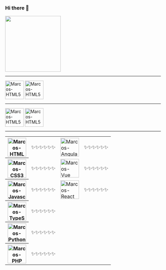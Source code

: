 ### Hi there 👋

<div>
  <img height="180em" src="https://github-readme-stats.vercel.app/api?username=marcosanisio&show_icons=true&theme=dark&count_private=true"/>
</div>
<hr/>
<div style="display: inline_block">
  <img alt="Marcos-HTML5" align="center" height="60" width="60" src="https://cdn.jsdelivr.net/gh/devicons/devicon/icons/composer/composer-original.svg" />
  <img alt="Marcos-HTML5" align="center" height="60" width="60" src="https://cdn.jsdelivr.net/gh/devicons/devicon/icons/npm/npm-original-wordmark.svg" />
</div>
<hr/>
<div style="display: inline_block">
  <img alt="Marcos-HTML5" align="center" height="60" width="60" src="https://cdn.jsdelivr.net/gh/devicons/devicon/icons/azure/azure-original.svg" />
  <img alt="Marcos-HTML5" align="center" height="60" width="60" src="https://cdn.jsdelivr.net/gh/devicons/devicon/icons/jenkins/jenkins-original.svg" />
</div>
<hr/>

<table>
  <tbody>
    <tr>
      <th>
        <img alt="Marcos-HTML5" align="center" height="60" width="60" src="https://cdn.jsdelivr.net/gh/devicons/devicon/icons/html5/html5-original.svg" />
      </th>
      <td>✨✨✨✨✨✨</td>
      <td>
        <img alt="Marcos-Angular" align="center" height="60" width="60" src="https://cdn.jsdelivr.net/gh/devicons/devicon/icons/angularjs/angularjs-original.svg"/>
      </td>
      <td>✨✨✨✨✨✨</td>
    </tr>
    <tr>
      <th scope="row">
        <img alt="Marcos-CSS3" align="center" height="60" width="60" src="https://cdn.jsdelivr.net/gh/devicons/devicon/icons/css3/css3-original.svg" />
      </th>
      <td>✨✨✨✨✨✨</td>
      <td>
        <img alt="Marcos-Vue" align="center" height="60" width="60" src="https://cdn.jsdelivr.net/gh/devicons/devicon/icons/vuejs/vuejs-original.svg"/>
      </td>
      <td>✨✨✨✨✨✨</td>
    </tr>
    <tr>  
      <th scope="row">
        <img alt="Marcos-Javascript" align="center" height="60" width="60" src="https://cdn.jsdelivr.net/gh/devicons/devicon/icons/javascript/javascript-original.svg" />
      </th>
      <td>✨✨✨✨✨✨</td>
      <td>
        <img alt="Marcos-React" align="center" height="60" width="60" src="https://cdn.jsdelivr.net/gh/devicons/devicon/icons/react/react-original.svg"/>
      </td>
      <td>✨✨✨✨✨✨</td>
    </tr>
    <tr>
      <th scope="row">
        <img alt="Marcos-TypeScript" align="center" height="60" width="60" src="https://cdn.jsdelivr.net/gh/devicons/devicon/icons/typescript/typescript-original.svg" />
      </th>
      <td>✨✨✨✨✨✨</td>
    </tr>
    <tr>
      <th scope="row">
        <img alt="Marcos-Python" align="center" height="60" width="60" src="https://cdn.jsdelivr.net/gh/devicons/devicon/icons/python/python-original.svg" />
      </th>
      <td>✨✨✨✨✨✨</td>
    </tr>
    <tr>  
      <th scope="row">
        <img alt="Marcos-PHP" align="center" height="60" width="60" src="https://cdn.jsdelivr.net/gh/devicons/devicon/icons/php/php-plain.svg"/>
      </th>
      <td>✨✨✨✨✨✨</td>
    </tr>
  </tbody>
</table>


<!--
**marcosanisio/marcosanisio** is a ✨ _special_ ✨ repository because its `README.md` (this file) appears on your GitHub profile.

Here are some ideas to get you started:

- 🔭 I’m currently working on ...
- 🌱 I’m currently learning ...
- 👯 I’m looking to collaborate on ...
- 🤔 I’m looking for help with ...
- 💬 Ask me about ...
- 📫 How to reach me: ...
- 😄 Pronouns: ...
- ⚡ Fun fact: ...
-->
